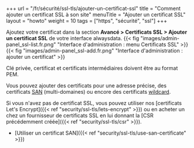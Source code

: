 +++
url = "/fr/sécurité/ssl-tls/ajouter-un-certificat-ssl"
title = "Comment ajouter un certificat SSL à son site"
menuTitle = "Ajouter un certificat SSL"
layout = "howto"
weight = 10
tags = ["https", "sécurité", "ssl"]
+++

Ajoutez votre certificat dans la section **Avancé > Certificats SSL > Ajouter un certificat SSL** de votre interface alwaysdata.
{{< fig "images/admin-panel_ssl-list.fr.png" "Interface d'administration : menu Certificats SSL" >}}
{{< fig "images/admin-panel_ssl-add.fr.png" "Interface d'administration : ajouter un certificat" >}}

Clé privée, certificat et certificats intermédiaires doivent être au format PEM.

Vous pouvez ajouter des certificats pour une adresse précise, des certificats [SAN](https://en.wikipedia.org/wiki/Subject_Alternative_Name) (multi-domaines) ou encore des certificats [wildcard](https://en.wikipedia.org/wiki/Wildcard_certificate).

Si vous n'avez pas de certificat SSL, vous pouvez utiliser nos [certificats Let's Encrypt]({{< ref "security/ssl-tls/lets-encrypt" >}}) ou en acheter un chez un fournisseur de certificats SSL en lui donnant la [CSR précédemment créée]({{< ref "security/ssl-tls/csr" >}}).

- [Utiliser un certificat SAN]({{< ref "security/ssl-tls/use-san-certificate" >}})
